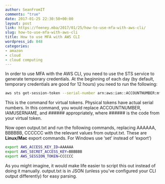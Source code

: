 ```yaml
---
author: SeanFromIT
comments: "true"
date: 2017-01-25 22:30:50+00:00
layout: post
link: https://feeney.mba/2017/01/25/how-to-use-mfa-with-aws-cli/
slug: how-to-use-mfa-with-aws-cli
title: How to use MFA with AWS CLI
wordpress_id: 848
categories:
- amazon
- cloud
- cloud computing
---
```


In order to use MFA with the AWS CLI, you need to use the STS service to generate temporary credentials. At the beginning of each day (by default, temporary credentials are good for 12 hours) you need to run the following:


```bash
aws sts get-session-token --serial-number arn:aws:iam::ACCOUNTNUMBER:mfa/IAMUSERNAME --token-code ###### > output.txt
```




This is the command for virtual tokens. Physical tokens have actual serial numbers. In this command, you would replace ACCOUNTNUMBER, IAMUSERNAME, and ###### appropriately, where ###### is the code from your virtual token.




Now open output.txt and run the following commands, replacing AAAAAA, BBBBBB, CCCCCC with the relevant values from output.txt. These are **Linux/Mac** export commands. For Windows use ‘set’ instead of ‘export’)





```bash
export AWS_ACCESS_KEY_ID=AAAAAA
export AWS_SECRET_ACCESS_KEY=BBBBBB
export AWS_SESSION_TOKEN=CCCCCC
```




As you might imagine, it would make life easier to script this out instead of doing it manually. output.txt is in JSON (unless you've configured your CLI output differently) for easy parsing.
